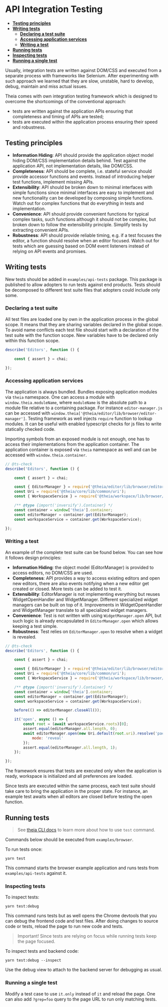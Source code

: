 # API Integration Testing

- [**Testing principles**](#testing-principles)
- [**Writing tests**](#writing-tests)
  - [**Declaring a test suite**](#declaring-a-test-suite)
  - [**Accessing application services**](#accessing-application-services)
  - [**Writing a test**](#writing-a-test)
- [**Running tests**](#running-tests)
- [**Inspecting tests**](#inspecting-tests)
- [**Running a single test**](#running-a-single-test)

Usually, integration tests are written against DOM/CSS
and executed from a separate process with frameworks like Selenium.
After experimenting with such approach we learned that
they are slow, unstable, hard to develop, debug, maintain and
miss actual issues.

Theia comes with own integration testing framework which is designed
to overcome the shortcomings of the conventional approach:
- tests are written against the application APIs
ensuring that completeness and timing of APIs are tested;
- tests are executed within the application process
ensuring their speed and robustness.

## Testing principles
- **Information Hiding**: API should provide the application object model
hiding DOM/CSS implementation details behind.
Test against the application API, not implementation details, like DOM/CSS.
- **Completeness**: API should be complete, i.e. stateful service
should provide accessor functions and events.
Instead of introducing helper test functions, implement missing APIs.
- **Extensibility**: API should be broken down to minimal interfaces
with simple functions since minimal interfaces are easy to implement and
new functionality can be developed by composing simple functions.
Watch out for complex functions that do everything in tests and implementation.
- **Convenience**: API should provide convenient functions
for typical complex tasks, such functions although
it should not be complex, but broken down to follow the extensibility principle.
Simplify tests by extracting convenient APIs.
- **Robustness**: API should provide reliable timing, e.g. if a test focuses the editor,
a function should resolve when an editor focused.
Watch out for tests which are guessing based on DOM event listeners
instead of relying on API events and promises.

## Writing tests

New tests should be added in `examples/api-tests` package.
This package is published to allow adopters to run tests against end products.
Tests should be decomposed to different test suite files that adopters could include only some.

### Declaring a test suite

All test files are loaded one by own in the application process in the global scope.
It means that they are sharing variables declared in the global scope.
To avoid name conflicts each test file should start with a declaration of the test suite
with the function scope. New variables have to be declared only within this function scope.

```js
describe('Editors', function () {

    const { assert } = chai;

});
```

### Accessing application services

The application is always bundled. Bundles exposing application modules via `theia` namespace.
One can access a module with `window.theia.moduleName`, where `moduleName`
is the absolute path to a module file relative to a containing package.
For instance `editor-manager.js` can be accessed with `window.theia['@theia/editor/lib/browser/editor-manager']`.
Testing framework as well injects `require` function to lookup modules.
It can be useful with enabled typescript checks for js files to write statically checked code.

Importing symbols from an exposed module is not enough,
one has to access their implementations from the application container.
The application container is exposed via `theia` namespace as well
and can be accessed with `window.theia.container`.

```js
// @ts-check
describe('Editors', function () {

    const { assert } = chai;

    const { EditorManager } = require('@theia/editor/lib/browser/editor-manager');
    const Uri = require('@theia/core/lib/common/uri');
    const { WorkspaceService } = require('@theia/workspace/lib/browser/workspace-service');

    /** @type {import('inversify').Container} */
    const container = window['theia'].container;
    const editorManager = container.get(EditorManager);
    const workspaceService = container.get(WorkspaceService);

});
```

### Writing a test

An example of the complete test suite can be found below. You can see how it follows design principles:
- **Information Hiding**: the object model (EditorManager) is provided to access editors, no DOM/CSS are used.
- **Completeness**: API provides a way to access existing editors and open new editors,
there are also events notifying when a new editor get created or closed. More tests can be added to test it.
- **Extensibility**: EditorManager is not implementing everything but reuses WidgetOpenHandler and WidgetManager.
Different specialized widget managers can be built on top of it.
Improvements in WidgetOpenHandler and WidgetManager translate to all specialized widget managers.
- **Convenience**: Test is not written with using `WidgetManager.open` API,
but such logic is already encapsulated in `EditorManager.open` which allows keeping a test simple.
- **Robustness**: Test relies on `EditorManager.open` to resolve when a widget is revealed.

```js
// @ts-check
describe('Editors', function () {

    const { assert } = chai;

    const { EditorManager } = require('@theia/editor/lib/browser/editor-manager');
    const Uri = require('@theia/core/lib/common/uri');
    const { WorkspaceService } = require('@theia/workspace/lib/browser/workspace-service');

    /** @type {import('inversify').Container} */
    const container = window['theia'].container;
    const editorManager = container.get(EditorManager);
    const workspaceService = container.get(WorkspaceService);

    before(() => editorManager.closeAll());

    it('open', async () => {
        const root = (await workspaceService.roots)[0];
        assert.equal(editorManager.all.length, 0);
        await editorManager.open(new Uri.default(root.uri).resolve('package.json'), {
            mode: 'reveal'
        });
        assert.equal(editorManager.all.length, 1);
    });

});
```

The framework ensures that tests are executed
only when the application is ready, workspace is initialized and all preferences are loaded.

Since tests are executed within the same process,
each test suite should take care to bring the application in the proper state.
For instance, an example test awaits when all editors are closed before testing the open function. 

## Running tests

> See [theia CLI docs](../dev-packages/cli/README.md#testing) to learn more about how to use  `test` command.

Commands below should be executed from `examples/browser`.

To run tests once:

    yarn test

This command starts the browser example application and runs tests from `examples/api-tests` against it.

### Inspecting tests

To inspect tests:

    yarn test:debug

This command runs tests but as well
opens the Chrome devtools that you can debug the frontend code and test files.
After doing changes to source code or tests, reload the page to run new code and tests.

> Important! Since tests are relying on focus while running tests keep the page focused.

To inspect tests and backend code:

    yarn test:debug --inspect

Use the debug view to attach to the backend server for debugging as usual.

### Running a single test

Modify a test case to use `it.only` instead of `it` and reload the page.
One can also add `?grep=foo` query to the page URL to run only matching tests.
